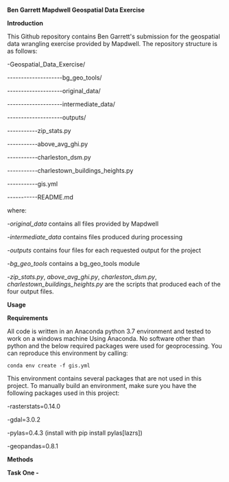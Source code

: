 **Ben Garrett Mapdwell Geospatial Data Exercise**

**Introduction**

This Github repository contains Ben Garrett&#39;s submission for the geospatial data wrangling exercise provided by Mapdwell. The repository structure is as follows:

-Geospatial\_Data\_Exercise/

--------------------bg\_geo\_tools/

--------------------original\_data/

--------------------intermediate\_data/

--------------------outputs/

-----------zip\_stats.py

-----------above\_avg\_ghi.py

-----------charleston\_dsm.py

-----------charlestown\_buildings\_heights.py

-----------gis.yml

-----------README.md

where:

_-original\_data_ contains all files provided by Mapdwell

_-intermediate\_data_ contains files produced during processing

_-outputs_ contains four files for each requested output for the project

-_bg\_geo\_tools_ contains a bg\_geo\_tools module

-_zip\_stats.py_, _above\_avg\_ghi.py_, _charleston\_dsm.py_, _charlestown\_buildings\_heights.py_ are the scripts that produced each of the four output files.

**Usage**

**Requirements**

All code is written in an Anaconda python 3.7 environment and tested to work on a windows machine Using Anaconda. No software other than python and the below required packages were used for geoprocessing. You can reproduce this environment by calling:

```
conda env create -f gis.yml
```

This environment contains several packages that are not used in this project. To manually build an environment, make sure you have the following packages used in this project:

-rasterstats=0.14.0

-gdal=3.0.2

-pylas=0.4.3 (install with pip install pylas[lazrs])

-geopandas=0.8.1

**Methods**

**Task One -**
